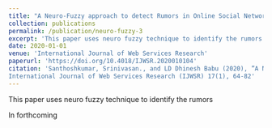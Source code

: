 ```yaml
---
title: "A Neuro-Fuzzy approach to detect Rumors in Online Social Networks"
collection: publications
permalink: /publication/neuro-fuzzy-3
excerpt: 'This paper uses neuro fuzzy technique to identify the rumors'
date: 2020-01-01
venue: 'International Journal of Web Services Research'
paperurl: 'https://doi.org/10.4018/IJWSR.2020010104'
citation: 'Santhoshkumar, Srinivasan., and LD Dhinesh Babu (2020), ”A Neuro-Fuzzy approach to detect Rumors in Online Social Networks” 
International Journal of Web Services Research (IJWSR) 17(1), 64-82'
---
```

This paper uses neuro fuzzy technique to identify the rumors

In forthcoming